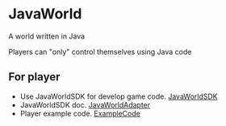 # JavaWorld

A world written in Java

Players can "only" control themselves using Java code

## For player

- Use JavaWorldSDK for develop game code. [JavaWorldSDK](https://github.com/Andrewtangtang/JavaWorldFrontend/releases/latest)
- JavaWorldSDK doc. [JavaWorldAdapter](JavaWorldAdapter/src/main/java/com/javaworld/adapter)
- Player example code. [ExampleCode](PlayerExample/src/main/java/com)


